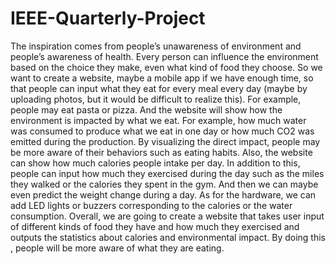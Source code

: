 # IEEE-Quarterly-Project
The inspiration comes from people’s unawareness of environment and people’s awareness of health. Every person can influence the environment based on the choice they make, even what kind of food they choose. So we want to create a website, maybe a mobile app if we have enough time, so that people can input what they eat for every meal every day (maybe by uploading photos, but it would be difficult to realize this). For example, people may eat pasta or pizza. And the website will show how the environment is impacted by what we eat. For example, how much water was consumed to produce what we eat in one day or how much CO2 was emitted during the production. By visualizing the direct impact, people may be more aware of their behaviors such as eating habits. Also, the website can show how much calories people intake per day. In addition to this, people can input how much they exercised during the day such as the miles they walked or the calories they spent in the gym. And then we can maybe even predict the weight change during a day. As for the hardware, we can add LED lights or buzzers corresponding to the calories or the water consumption. Overall, we are going to create a website that takes user input of different kinds of food they have and how much they exercised and outputs the statistics about calories and environmental impact. By doing this , people will be more aware of what they are eating.
